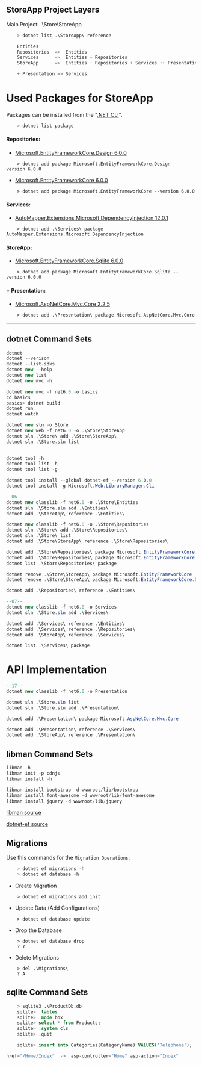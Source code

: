 ## StoreApp Project Layers
Main Project: .\Store\StoreApp <br />
```cs
    > dotnet list .\StoreApp\ reference
```
```cs
    Entities
    Repositories  =>  Entities
    Services      =>  Entities + Repositories
    StoreApp      =>  Entities + Repositories + Services ++ Presentation

    + Presentation => Services
```

# Used Packages for StoreApp 
Packages can be installed from the "[.NET CLI](https://learn.microsoft.com/tr-tr/dotnet/core/tools/)".
```cs
    > dotnet list package
```
#### Repositories:
- [Microsoft.EntityFrameworkCore.Design 6.0.0](https://www.nuget.org/packages/Microsoft.EntityFrameworkCore.Design/6.0.0)
```
    > dotnet add package Microsoft.EntityFrameworkCore.Design --version 6.0.0
```
- [Microsoft.EntityFrameworkCore 6.0.0](https://www.nuget.org/packages/Microsoft.EntityFrameworkCore/6.0.0)
```
    > dotnet add package Microsoft.EntityFrameworkCore --version 6.0.0
```
#### Services:
- [AutoMapper.Extensions.Microsoft.DependencyInjection 12.0.1](https://www.nuget.org/packages/AutoMapper.Extensions.Microsoft.DependencyInjection/)
```
    > dotnet add .\Services\ package AutoMapper.Extensions.Microsoft.DependencyInjection
```
#### StoreApp:
- [Microsoft.EntityFrameworkCore.Sqlite 6.0.0](https://www.nuget.org/packages/Microsoft.EntityFrameworkCore.Sqlite/6.0.0)
```
    > dotnet add package Microsoft.EntityFrameworkCore.Sqlite --version 6.0.0
```
#### + Presentation:
- [Microsoft.AspNetCore.Mvc.Core 2.2.5](https://www.nuget.org/packages/Microsoft.AspNetCore.Mvc.Core/)
```
    > dotnet add .\Presentation\ package Microsoft.AspNetCore.Mvc.Core
```

<hr />

## dotnet Command Sets
```cs
dotnet
dotnet --verison
dotnet --list-sdks
dotnet new --help
dotnet new list
dotnet new mvc -h

dotnet new mvc -f net6.0 -o basics
cd basics
basics> dotnet build
dotnet run
dotnet watch

dotnet new sln -o Store
dotnet new web -f net6.0 -o .\Store\StoreApp
dotnet sln .\Store\ add .\Store\StoreApp\
dotnet sln .\Store.sln list

---
dotnet tool -h
dotnet tool list -h
dotnet tool list -g

dotnet tool install --global dotnet-ef --version 6.0.0
dotnet tool install -g Microsoft.Web.LibraryManager.Cli

--06--
dotnet new classlib -f net6.0 -o .\Store\Entities
dotnet sln .\Store.sln add .\Entities\
dotnet add .\StoreApp\ reference .\Entities\

dotnet new classlib -f net6.0 -o .\Store\Repositories
dotnet sln .\Store\ add .\Store\Repositories\
dotnet sln .\Store\ list
dotnet add .\Store\StoreApp\ reference .\Store\Repositories\

dotnet add .\Store\Repositories\ package Microsoft.EntityFrameworkCore --version 6.0.0
dotnet add .\Store\Repositories\ package Microsoft.EntityFrameworkCore.Sqlite --version 6.0.0
dotnet list .\Store\Repositories\ package

dotnet remove .\Store\StoreApp\ package Microsoft.EntityFrameworkCore
dotnet remove .\Store\StoreApp\ package Microsoft.EntityFrameworkCore.Sqlite

dotnet add .\Repositories\ reference .\Entities\

--07--
dotnet new classlib -f net6.0 -o Services
dotnet sln .\Store.sln add .\Services\

dotnet add .\Services\ reference .\Entities\
dotnet add .\Services\ reference .\Repositories\
dotnet add .\StoreApp\ reference .\Services\

dotnet list .\Services\ package
``` 

# API Implementation 
```cs
--17--
dotnet new classlib -f net6.0 -o Presentation 

dotnet sln .\Store.sln list
dotnet sln .\Store.sln add .\Presentation\

dotnet add .\Presentation\ package Microsoft.AspNetCore.Mvc.Core

dotnet add .\Presentation\ reference .\Services\
dotnet add .\StoreApp\ reference .\Presentation\
```

## libman Command Sets
```cs
libman -h
libman init -p cdnjs
libman install -h 

libman install bootstrap -d wwwroot/lib/bootstrap 
libman install font-awesome -d wwwroot/lib/font-awesome
libman install jquery -d wwwroot/lib/jquery
```
[libman source](https://learn.microsoft.com/tr-tr/aspnet/core/client-side/libman/libman-cli?view=aspnetcore-7.0) 
<br />

[dotnet-ef source](https://learn.microsoft.com/tr-tr/ef/core/cli/dotnet) 

## Migrations
Use this commands for the `Migration Operations`:
```cs
    > dotnet ef migrations -h
    > dotnet ef database -h
```
- Create Migration  
```
    > dotnet ef migrations add init 
```
- Update Data   (Add Configurations)
```
    > dotnet ef database update
```
- Drop the Database
```
    > dotnet ef database drop
    ? Y
```
- Delete Migrations
```
    > del .\Migrations\
    ? A
```

## sqlite Command Sets
```sql
    > sqlite3 .\ProductDb.db
    sqlite> .tables
    sqlite> .mode box
    sqlite> select * from Products;
    sqlite> .system cls
    sqlite> .quit

    sqlite> insert into Categories(CategoryName) VALUES('Telephone');
```

```cs
href="/Home/Index"  ->  asp-controller="Home" asp-action="Index"
```